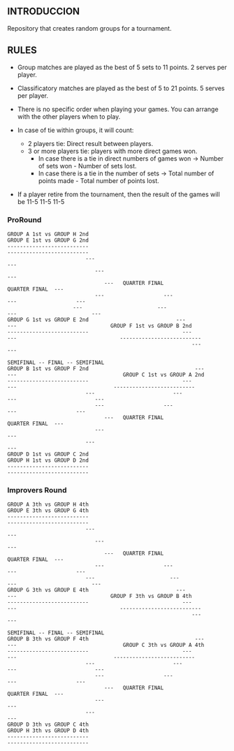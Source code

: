 ## INTRODUCCION

Repository that creates random groups for a tournament.

## RULES

* Group matches are played as the best of 5 sets to 11 points. 2 serves per player.
* Classificatory matches are played as the best of 5 to 21 points. 5 serves per player.
* There is no specific order when playing your games. You can arrange with the other players when to play.
* In case of tie within groups, it will count:
    * 2 players tie: Direct result between players.
    * 3 or more players tie: players with more direct games won.
        * In case there is a tie in direct numbers of games won -> Number of sets won - Number of sets lost.
        * In case there is a tie in the number of sets -> Total number of points made - Total number of points lost.

* If a player retire from the tournament, then the result of the games will be 11-5 11-5 11-5


### ProRound

    GROUP A 1st vs GROUP H 2nd                                                                                                         GROUP E 1st vs GROUP G 2nd
    --------------------------                                                                                                         --------------------------
                             ---                                                                                                    ---
                                ---                                                                                              ---
                                   ---   QUARTER FINAL                                                         QUARTER FINAL  ---
                                ---                   ---                                                  ---                   ---
                         ---                        ---                                              ---                        ---
    GROUP G 1st vs GROUP E 2nd                            ---                                         ---                              GROUP F 1st vs GROUP B 2nd
    --------------------------                              ---                                    ---                                 --------------------------
                                                               ---                              ---
                                                                   SEMIFINAL -- FINAL -- SEMIFINAL
    GROUP B 1st vs GROUP F 2nd                                  ---                               ---                                  GROUP C 1st vs GROUP A 2nd
    --------------------------                              ---                                      ---                               --------------------------
                             ---                         ---                                            ---                         ---
                                ---                   ---                                                  ---                   ---
                                   ---   QUARTER FINAL                                                         QUARTER FINAL  ---
                                ---                                                                                              ---
                             ---                                                                                                    ---
    GROUP D 1st vs GROUP C 2nd                                                                                                         GROUP H 1st vs GROUP D 2nd
    --------------------------                                                                                                          --------------------------

### Improvers Round

    GROUP A 3th vs GROUP H 4th                                                                                                         GROUP E 3th vs GROUP G 4th
    --------------------------                                                                                                         --------------------------
                             ---                                                                                                    ---
                                ---                                                                                              ---
                                   ---   QUARTER FINAL                                                         QUARTER FINAL  ---
                                ---                   ---                                                  ---                   ---
                             ---                        ---                                              ---                        ---
    GROUP G 3th vs GROUP E 4th                            ---                                         ---                              GROUP F 3th vs GROUP B 4th
    --------------------------                              ---                                    ---                                 --------------------------
                                                               ---                              ---
                                                                   SEMIFINAL -- FINAL -- SEMIFINAL
    GROUP B 3th vs GROUP F 4th                                  ---                               ---                                  GROUP C 3th vs GROUP A 4th
    --------------------------                              ---                                      ---                               --------------------------
                             ---                         ---                                            ---                         ---
                                ---                   ---                                                  ---                   ---
                                   ---   QUARTER FINAL                                                         QUARTER FINAL  ---
                                ---                                                                                              ---
                             ---                                                                                                    ---
    GROUP D 3th vs GROUP C 4th                                                                                                         GROUP H 3th vs GROUP D 4th
    --------------------------                                                                                                          --------------------------